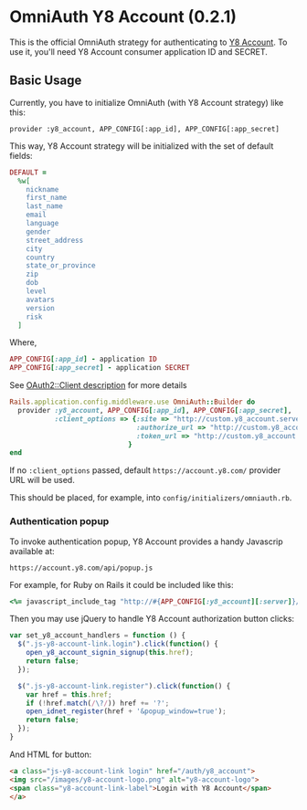 # OmniAuth Y8 Account (0.2.1)

This is the official OmniAuth strategy for authenticating to [Y8 Account](https://account.y8.com). To
use it, you'll need Y8 Account consumer application ID and SECRET.

## Basic Usage
Currently, you have to initialize OmniAuth (with Y8 Account strategy) like this:

    provider :y8_account, APP_CONFIG[:app_id], APP_CONFIG[:app_secret]

This way, Y8 Account strategy will be initialized with the set of default fields:

```ruby
DEFAULT =
  %w[
    nickname
    first_name
    last_name
    email
    language
    gender
    street_address
    city
    country
    state_or_province
    zip
    dob
    level
    avatars
    version
    risk
  ]
```

Where,
```ruby
APP_CONFIG[:app_id] - application ID
APP_CONFIG[:app_secret] - application SECRET
```

See [OAuth2::Client description](https://github.com/intridea/oauth2/blob/master/lib/oauth2/client.rb) for more details

```ruby
Rails.application.config.middleware.use OmniAuth::Builder do
  provider :y8_account, APP_CONFIG[:app_id], APP_CONFIG[:app_secret],
           :client_options => {:site => "http://custom.y8_account.server.org/",
                               :authorize_url => "http://custom.y8_account.server.org/oauth/authorize",
                               :token_url => "http://custom.y8_account.server.org/oauth/token"
                             }
end
```
If no `:client_options` passed, default `https://account.y8.com/` provider URL will be used.

This should be placed, for example, into `config/initializers/omniauth.rb`.

### Authentication popup
To invoke authentication popup, Y8 Account provides a handy Javascrip available at:
```
https://account.y8.com/api/popup.js
```

For example, for Ruby on Rails it could be included like this:
```ruby
<%= javascript_include_tag "http://#{APP_CONFIG[:y8_account][:server]}/api/popup.js" %>
```
Then you may use jQuery to handle Y8 Account authorization button clicks:

```javascript
var set_y8_account_handlers = function () {
  $(".js-y8-account-link.login").click(function() {
    open_y8_account_signin_signup(this.href);
    return false;
  });

  $(".js-y8-account-link.register").click(function() {
    var href = this.href;
    if (!href.match(/\?/)) href += '?';
    open_idnet_register(href + '&popup_window=true');
    return false;
  });
}
```

And HTML for button:
```html
<a class="js-y8-account-link login" href="/auth/y8_account">
<img src="/images/y8-account-logo.png" alt="y8-account-logo">
<span class="y8-account-link-label">Login with Y8 Account</span>
</a>
```
